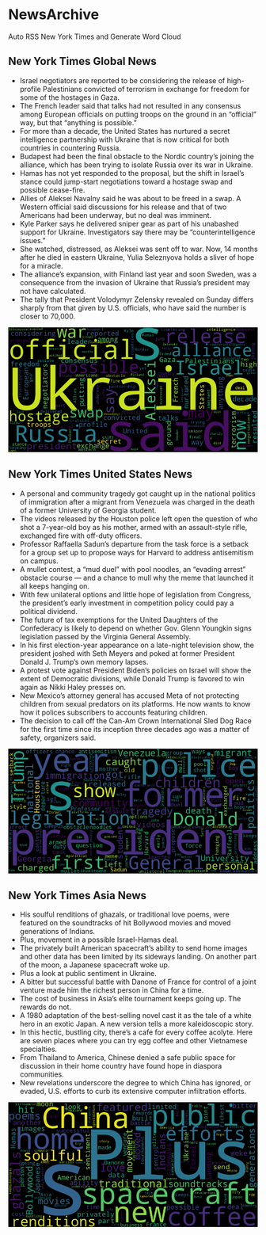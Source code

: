 # NewsArchive
Auto RSS New York Times and Generate Word Cloud

## New York Times Global News
* Israel negotiators are reported to be considering the release of high-profile Palestinians convicted of terrorism in exchange for freedom for some of the hostages in Gaza.
* The French leader said that talks had not resulted in any consensus among European officials on putting troops on the ground in an “official” way, but that “anything is possible.”
* For more than a decade, the United States has nurtured a secret intelligence partnership with Ukraine that is now critical for both countries in countering Russia.
* Budapest had been the final obstacle to the Nordic country’s joining the alliance, which has been trying to isolate Russia over its war in Ukraine.
* Hamas has not yet responded to the proposal, but the shift in Israel’s stance could jump-start negotiations toward a hostage swap and possible cease-fire.
* Allies of Aleksei Navalny said he was about to be freed in a swap. A Western official said discussions for his release and that of two Americans had been underway, but no deal was imminent.
* Kyle Parker says he delivered sniper gear as part of his unabashed support for Ukraine. Investigators say there may be “counterintelligence issues.”
* She watched, distressed, as Aleksei was sent off to war. Now, 14 months after he died in eastern Ukraine, Yulia Seleznyova holds a sliver of hope for a miracle.
* The alliance’s expansion, with Finland last year and soon Sweden, was a consequence from the invasion of Ukraine that Russia’s president may not have calculated.
* The tally that President Volodymyr Zelensky revealed on Sunday differs sharply from that given by U.S. officials, who have said the number is closer to 70,000.

![Global](./global.png)
## New York Times United States News
* A personal and community tragedy got caught up in the national politics of immigration after a migrant from Venezuela was charged in the death of a former University of Georgia student.
* The videos released by the Houston police left open the question of who shot a 7-year-old boy as his mother, armed with an assault-style rifle, exchanged fire with off-duty officers.
* Professor Raffaella Sadun’s departure from the task force is a setback for a group set up to propose ways for Harvard to address antisemitism on campus.
* A mullet contest, a “mud duel” with pool noodles, an “evading arrest” obstacle course — and a chance to mull why the meme that launched it all keeps hanging on.
* With few unilateral options and little hope of legislation from Congress, the president’s early investment in competition policy could pay a political dividend.
* The future of tax exemptions for the United Daughters of the Confederacy is likely to depend on whether Gov. Glenn Youngkin signs legislation passed by the Virginia General Assembly.
* In his first election-year appearance on a late-night television show, the president joshed with Seth Meyers and poked at former President Donald J. Trump’s own memory lapses.
* A protest vote against President Biden’s policies on Israel will show the extent of Democratic divisions, while Donald Trump is favored to win again as Nikki Haley presses on.
* New Mexico’s attorney general has accused Meta of not protecting children from sexual predators on its platforms. He now wants to know how it polices subscribers to accounts featuring children.
* The decision to call off the Can-Am Crown International Sled Dog Race for the first time since its inception three decades ago was a matter of safety, organizers said.

![US](./usnews.png)
## New York Times Asia News
* His soulful renditions of ghazals, or traditional love poems, were featured on the soundtracks of hit Bollywood movies and moved generations of Indians.
* Plus, movement in a possible Israel-Hamas deal.
* The privately built American spacecraft’s ability to send home images and other data has been limited by its sideways landing. On another part of the moon, a Japanese spacecraft woke up.
* Plus a look at public sentiment in Ukraine.
* A bitter but successful battle with Danone of France for control of a joint venture made him the richest person in China for a time.
* The cost of business in Asia’s elite tournament keeps going up. The rewards do not.
* A 1980 adaptation of the best-selling novel cast it as the tale of a white hero in an exotic Japan. A new version tells a more kaleidoscopic story.
* In this hectic, bustling city, there’s a cafe for every coffee acolyte. Here are seven places where you can try egg coffee and other Vietnamese specialties.
* From Thailand to America, Chinese denied a safe public space for discussion in their home country have found hope in diaspora communities.
* New revelations underscore the degree to which China has ignored, or evaded, U.S. efforts to curb its extensive computer infiltration efforts.

![Asian](./asian.png)
